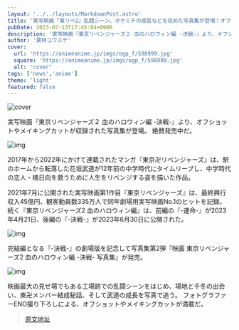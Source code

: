 ```yaml
---
layout: '../../layouts/MarkdownPost.astro'
title: '実写映画「東リベ2」乱闘シーン、タケミチの成長などを収めた写真集が登場！オフショットやメイキングカットも'
pubDate: 2023-07-13T17:45:04+0900
description: '実写映画『東京リベンジャーズ２ 血のハロウィン編 -決戦-』より、オフショットやメイキングカットが収録された写真集が登場。絶賛発売中だ。'
author: '栗林コウスケ'
cover:
  url: 'https://animeanime.jp/imgs/ogp_f/598999.jpg'
  square: 'https://animeanime.jp/imgs/ogp_f/598999.jpg'
  alt: "cover"
tags: ['news','anime']
theme: 'light'
featured: false
---
```

![cover](https://animeanime.jp/imgs/ogp_f/598999.jpg)

実写映画『東京リベンジャーズ２ 血のハロウィン編 -決戦-』より、オフショットやメイキングカットが収録された写真集が登場。 絶賛発売中だ。

![img](https://animeanime.jp/imgs/zoom/599001.jpg)

2017年から2022年にかけて連載されたマンガ『東京卍リベンジャーズ』は、駅のホームから転落した花垣武道が12年前の中学時代にタイムリープし、中学時代の恋人・橘日向を救うために人生をリベンジする姿を描いた作品。

2021年7月に公開された実写映画第1作目『東京リベンジャーズ』は、最終興行収入45億円、観客動員数335万人で同年劇場用実写映画No.1のヒットを記録。
続く『東京リベンジャーズ2 血のハロウィン編』は、前編の『-運命-』が2023年4月21日、後編の『-決戦-』が2023年6月30日に公開された。

![img](https://animeanime.jp/imgs/zoom/599000.jpg)

完結編となる『-決戦-』の劇場版を記念して写真集第2弾『映画 東京リベンジャーズ2 血のハロウィン編 -決戦- 写真集』が発売。

![img](https://animeanime.jp/imgs/zoom/598998.jpg)

映画最大の見せ場でもある工場跡での乱闘シーンをはじめ、場地と千冬の出会い、東卍メンバー結成秘話、そして武道の成長を写真で追う。 フォトグラファーENO撮り下ろしによる、オフショットやメイキングカットが満載だ。

>[原文地址](https://animeanime.jp/article/2023/07/13/78584.html)  